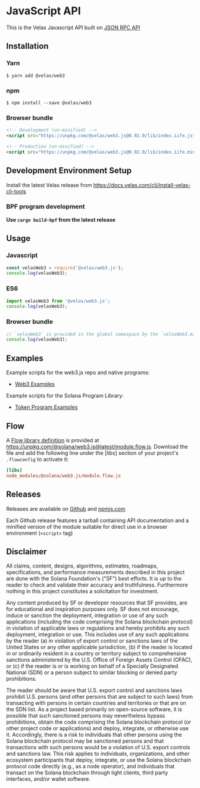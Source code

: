 
# JavaScript API

This is the Velas Javascript API built on [JSON RPC API](https://docs.velas.com/apps/javascript-api)

## Installation

### Yarn

```
$ yarn add @velas/web3
```

### npm

```
$ npm install --save @velas/web3
```

### Browser bundle

```html
<!-- Development (un-minified) -->
<script src="https://unpkg.com/@velas/web3.js@0.92.0/lib/index.iife.js"></script>

<!-- Production (un-minified) -->
<script src="https://unpkg.com/@velas/web3.js@0.92.0/lib/index.iife.min.js"></script>
```

## Development Environment Setup

Install the latest Velas release from https://docs.velas.com/cli/install-velas-cli-tools

### BPF program development

**Use `cargo build-bpf` from the latest release**

## Usage

### Javascript

```js
const velasWeb3 = require('@velas/web3.js');
console.log(velasWeb3);
```

### ES6

```js
import velasWeb3 from '@velas/web3.js';
console.log(velasWeb3);
```

### Browser bundle

```js
// `velasWeb3` is provided in the global namespace by the `velasWeb3.min.js` script bundle.
console.log(velasWeb3);
```
## Examples

Example scripts for the web3.js repo and native programs:

- [Web3 Examples](./examples)

Example scripts for the Solana Program Library:

- [Token Program Examples](https://github.com/solana-labs/solana-program-library/tree/master/token/js/examples)

## Flow

A [Flow library definition](https://flow.org/en/docs/libdefs/) is provided at
https://unpkg.com/@solana/web3.js@latest/module.flow.js.
Download the file and add the following line under the [libs] section of your project's `.flowconfig` to
activate it:

```ini
[libs]
node_modules/@solana/web3.js/module.flow.js
```

## Releases
Releases are available on [Github](https://github.com/velas/web3.js/releases)
and [npmjs.com](https://www.npmjs.com/package/@velas/web3.js)

Each Github release features a tarball containing API documentation and a
minified version of the module suitable for direct use in a browser environment
(`<script>` tag)

## Disclaimer

All claims, content, designs, algorithms, estimates, roadmaps,
specifications, and performance measurements described in this project
are done with the Solana Foundation's ("SF") best efforts. It is up to
the reader to check and validate their accuracy and truthfulness.
Furthermore nothing in this project constitutes a solicitation for
investment.

Any content produced by SF or developer resources that SF provides, are
for educational and inspiration purposes only. SF does not encourage,
induce or sanction the deployment, integration or use of any such
applications (including the code comprising the Solana blockchain
protocol) in violation of applicable laws or regulations and hereby
prohibits any such deployment, integration or use. This includes use of
any such applications by the reader (a) in violation of export control
or sanctions laws of the United States or any other applicable
jurisdiction, (b) if the reader is located in or ordinarily resident in
a country or territory subject to comprehensive sanctions administered
by the U.S. Office of Foreign Assets Control (OFAC), or (c) if the
reader is or is working on behalf of a Specially Designated National
(SDN) or a person subject to similar blocking or denied party
prohibitions.

The reader should be aware that U.S. export control and sanctions laws
prohibit U.S. persons (and other persons that are subject to such laws)
from transacting with persons in certain countries and territories or
that are on the SDN list. As a project based primarily on open-source
software, it is possible that such sanctioned persons may nevertheless
bypass prohibitions, obtain the code comprising the Solana blockchain
protocol (or other project code or applications) and deploy, integrate,
or otherwise use it. Accordingly, there is a risk to individuals that
other persons using the Solana blockchain protocol may be sanctioned
persons and that transactions with such persons would be a violation of
U.S. export controls and sanctions law. This risk applies to
individuals, organizations, and other ecosystem participants that
deploy, integrate, or use the Solana blockchain protocol code directly
(e.g., as a node operator), and individuals that transact on the Solana
blockchain through light clients, third party interfaces, and/or wallet
software.
